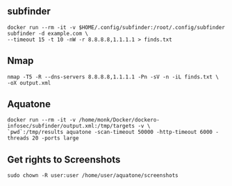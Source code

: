 ## subfinder ##
```
docker run --rm -it -v $HOME/.config/subfinder:/root/.config/subfinder subfinder -d example.com \
--timeout 15 -t 10 -nW -r 8.8.8.8,1.1.1.1 > finds.txt
```

## Nmap ##
```
nmap -T5 -R --dns-servers 8.8.8.8,1.1.1.1 -Pn -sV -n -iL finds.txt \
-oX output.xml
```
## Aquatone ##
```
docker run --rm -it -v /home/monk/Docker/dockero-infosec/subfinder/output.xml:/tmp/targets -v \
`pwd`:/tmp/results aquatone -scan-timeout 50000 -http-timeout 6000 -threads 20 -ports large
```
## Get rights to Screenshots ##
```
sudo chown -R user:user /home/user/aquatone/screenshots

